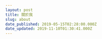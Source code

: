 ```yaml
---
layout: post
title: 關於我
slug: about
date_published: 2019-05-15T02:28:00.000Z
date_updated: 2019-11-10T01:30:41.000Z
---
```



